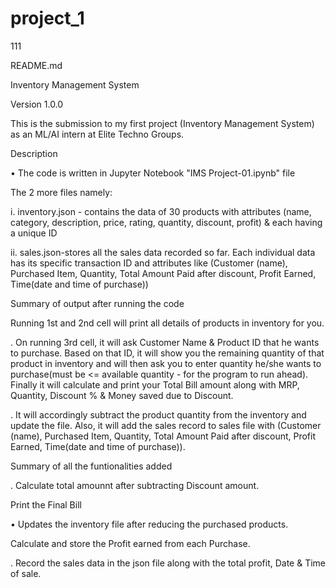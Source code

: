 # project_1
111

README.md

Inventory Management System

Version 1.0.0

This is the submission to my first project (Inventory Management System) as an ML/AI intern at Elite Techno Groups.

Description

• The code is written in Jupyter Notebook "IMS Project-01.ipynb" file

The 2 more files namely:

i. inventory.json - contains the data of 30 products with attributes (name, category, description, price, rating, quantity, discount, profit) & each having a unique ID

ii. sales.json-stores all the sales data recorded so far. Each individual data has its specific transaction ID and attributes like (Customer (name), Purchased Item, Quantity, Total Amount Paid after discount, Profit Earned, Time(date and time of purchase))

Summary of output after running the code

Running 1st and 2nd cell will print all details of products in inventory for you.

. On running 3rd cell, it will ask Customer Name & Product ID that he wants to purchase. Based on that ID, it will show you the remaining quantity of that product in inventory and will then ask you to enter quantity he/she wants to purchase(must be <= available quantity - for the program to run ahead). Finally it will calculate and print your Total Bill amount along with MRP, Quantity, Discount % & Money saved due to Discount.

. It will accordingly subtract the product quantity from the inventory and update the file. Also, it will add the sales record to sales file with (Customer (name), Purchased Item, Quantity, Total Amount Paid after discount, Profit Earned, Time(date and time of purchase)).

Summary of all the funtionalities added

. Calculate total amounnt after subtracting Discount amount.

Print the Final Bill

• Updates the inventory file after reducing the purchased products.

Calculate and store the Profit earned from each Purchase.

. Record the sales data in the json file along with the total profit, Date & Time of sale.

